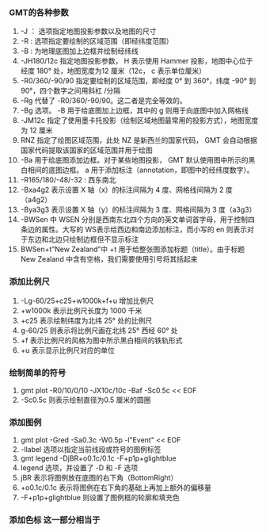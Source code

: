 ### GMT的各种参数
1. -J ： 选项指定地图投影参数以及地图的尺寸
2. -R : 选项指定要绘制的区域范围（即经纬度范围）
3. -B : 为地理底图加上边框并绘制经纬线
4. -JH180/12c 指定地图投影参数， H 表示使用 Hammer 投影，地图中心位于经度 180° 处，地图宽度为12 厘米（12c， c 表示单位厘米）
5. -R0/360/-90/90 指定要绘制的区域范围，即经度 0° 到 360°，纬度 -90° 到 90°，四个数字之间用斜杠 /分隔
6. -Rg 代替了 -R0/360/-90/90。这二者是完全等效的。
7. -Bg 选项。 -B 用于给底图加上边框，其中的 g 则用于向底图中加入网格线
8. -JM12c 指定了使用墨卡托投影（绘制区域地图最常用的投影方式），地图宽度为 12 厘米
9. RNZ 指定了绘图区域范围，此处 NZ 是新西兰的国家代码， GMT 会自动根据国家代码提取该国家的区域范围并用于绘图
10. -Ba 用于给底图添加边框。对于某些地图投影， GMT 默认使用图中所示的黑白相间的底图边框。 a 用于添加标注（annotation，即图中的经纬度数字）。
11. -R165/180/-48/-32 : 西东南北
12. -Bxa4g2 表示设置 X 轴（x）的标注间隔为 4 度、网格线间隔为 2 度（a4g2）
13. -Bya3g3 表示设置 X 轴（y）的标注间隔为 3 度、网格间隔为 3 度（a3g3）
14. -BWSen 中 WSEN 分别是西南东北四个方向的英文单词首字母，用于控制四条边的属性。大写的 WS表示给西边和南边添加标注，而小写的 en 则表示对于东边和北边只绘制边框但不显示标注
15. BWSen+t”New Zealand”中 +t 用于给整张图添加标题（title）。由于标题 New Zealand 中含有空格，我们需要使用引号将其括起来

### 添加比例尺
1. -Lg-60/25+c25+w1000k+f+u 增加比例尺
2. +w1000k 表示比例尺长度为 1000 千米
3. +c25 表示绘制纬度为北纬 25° 处的比例尺
4. g-60/25 则表示将比例尺画在北纬 25° 西经 60° 处
5. +f 表示比例尺的风格为图中所示黑白相间的铁轨形式
6. +u 表示显示比例尺对应的单位


### 绘制简单的符号
1. gmt plot -R0/10/0/10 -JX10c/10c -Baf -Sc0.5c << EOF
2. -Sc0.5c 则表示绘制直径为0.5 厘米的圆圈

### 添加图例
1. gmt plot -Gred -Sa0.3c -W0.5p -l"Event" << EOF
2. -llabel 选项以指定当前线段或符号的图例标签
3. gmt legend -DjBR+o0.1c/0.1c -F+p1p+glightblue
4. legend 选项，并设置了 -D 和 -F 选项
5. jBR 表示将图例放在底图的右下角（BottomRight）
6. +o0.1c/0.1c 表示将图例在右下角的基础上再加上额外的偏移量
7. -F+p1p+glightblue 则设置了图例框的轮廓和填充色


### 添加色标 这一部分相当于
